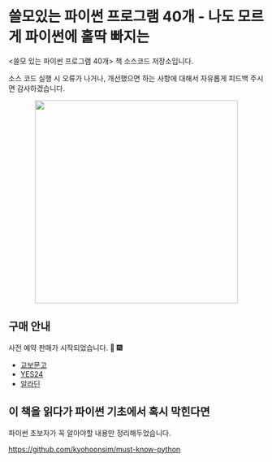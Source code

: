 # 쓸모있는 파이썬 프로그램 40개 - 나도 모르게 파이썬에 홀딱 빠지는

<쓸모 있는 파이썬 프로그램 40개> 책 소스코드 저장소입니다.

소스 코드 실행 시 오류가 나거나, 개선했으면 하는 사항에 대해서 자유롭게 피드백 주시면 감사하겠습니다.

<div style="text-align: center; margin: 0 auto !important;">
  <img src="https://github.com/kyohoonsim/useful_python_program_40/assets/58966525/68b30f5b-4954-4b49-a304-3b765e7c2681"  width="400px">
</div>

## 구매 안내

사전 예약 판매가 시작되었습니다. 🎂 🎆

- [교보문고](https://product.kyobobook.co.kr/detail/S000202678019)
- [YES24](https://www.yes24.com/Product/Goods/119632804)
- [알라딘](https://www.aladin.co.kr/shop/wproduct.aspx?ItemId=318875239)

## 이 책을 읽다가 파이썬 기초에서 혹시 막힌다면

파이썬 초보자가 꼭 알아야할 내용만 정리해두었습니다. 

<https://github.com/kyohoonsim/must-know-python>

